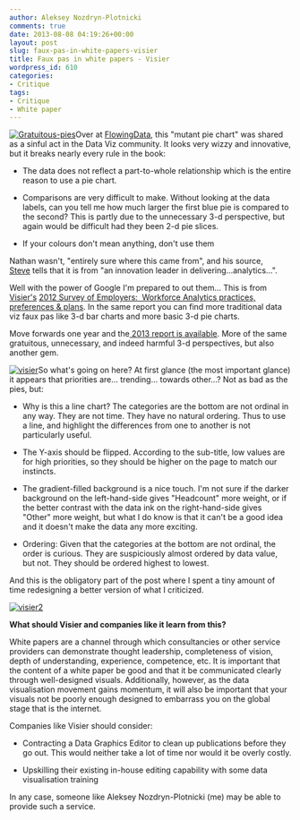 ```yaml
---
author: Aleksey Nozdryn-Plotnicki
comments: true
date: 2013-08-08 04:19:26+00:00
layout: post
slug: faux-pas-in-white-papers-visier
title: Faux pas in white papers - Visier
wordpress_id: 610
categories:
- Critique
tags:
- Critique
- White paper
---
```


[![Gratuitous-pies](http://alekseynp.com/wp-content/uploads/2013/08/Gratuitous-pies.png)](http://alekseynp.com/wp-content/uploads/2013/08/Gratuitous-pies.png)Over at [FlowingData](http://flowingdata.com/2013/08/07/piemaster/), this "mutant pie chart" was shared as a sinful act in the Data Viz community. It looks very wizzy and innovative, but it breaks nearly every rule in the book:



	
  * The data does not reflect a part-to-whole relationship which is the entire reason to use a pie chart.

	
  * Comparisons are very difficult to make. Without looking at the data labels, can you tell me how much larger the first blue pie is compared to the second? This is partly due to the unnecessary 3-d perspective, but again would be difficult had they been 2-d pie slices.

	
  * If your colours don't mean anything, don't use them


Nathan wasn't, "entirely sure where this came from", and his source, [Steve](https://twitter.com/infoholic/status/363555757175734273/photo/1) tells that it is from "an innovation leader in delivering...analytics...".

Well with the power of Google I'm prepared to out them... This is from [Visier's](http://www.visier.com/) [2012 Survey of Employers:  Workforce Analytics practices, preferences & plans](http://info.visier.com/workforce-analytics-trends-research-report). In the same report you can find more traditional data viz faux pas like 3-d bar charts and more basic 3-d pie charts.

Move forwards one year and the[ 2013 report is available](http://info.visier.com/2013-workforce-analytics-and-planning-survey-report). More of the same gratuitous, unnecessary, and indeed harmful 3-d perspectives, but also another gem.

[![visier](http://alekseynp.com/wp-content/uploads/2013/08/visier.png)](http://alekseynp.com/wp-content/uploads/2013/08/visier.png)So what's going on here? At first glance (the most important glance) it appears that priorities are... trending... towards other...? Not as bad as the pies, but:



	
  * Why is this a line chart? The categories are the bottom are not ordinal in any way. They are not time. They have no natural ordering. Thus to use a line, and highlight the differences from one to another is not particularly useful.

	
  * The Y-axis should be flipped. According to the sub-title, low values are for high priorities, so they should be higher on the page to match our instincts.

	
  * The gradient-filled background is a nice touch. I'm not sure if the darker background on the left-hand-side gives "Headcount" more weight, or if the better contrast with the data ink on the right-hand-side gives "Other" more weight, but what I do know is that it can't be a good idea and it doesn't make the data any more exciting.

	
  * Ordering: Given that the categories at the bottom are not ordinal, the order is curious. They are suspiciously almost ordered by data value, but not. They should be ordered highest to lowest.


And this is the obligatory part of the post where I spent a tiny amount of time redesigning a better version of what I criticized.

[![visier2](http://alekseynp.com/wp-content/uploads/2013/08/visier2.png)](http://alekseynp.com/wp-content/uploads/2013/08/visier2.png)

**What should Visier and companies like it learn from this?**

White papers are a channel through which consultancies or other service providers can demonstrate thought leadership, completeness of vision, depth of understanding, experience, competence, etc. It is important that the content of a white paper be good and that it be communicated clearly through well-designed visuals. Additionally, however, as the data visualisation movement gains momentum, it will also be important that your visuals not be poorly enough designed to embarrass you on the global stage that is the internet.

Companies like Visier should consider:



	
  * Contracting a Data Graphics Editor to clean up publications before they go out. This would neither take a lot of time nor would it be overly costly.

	
  * Upskilling their existing in-house editing capability with some data visualisation training


In any case, someone like Aleksey Nozdryn-Plotnicki (me) may be able to provide such a service.
